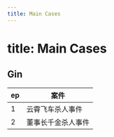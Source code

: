 ```yaml
---
title: Main Cases
---
```

title: Main Cases
===
Gin
---
| ep | 案件 |
| ---- | ---- |
| 1 | 云霄飞车杀人事件 |
| 2 | 董事长千金杀人事件 |
